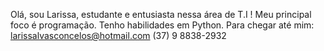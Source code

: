 Olá, sou Larissa, estudante e entusiasta nessa área de T.I !
Meu principal foco é programação.
Tenho habilidades em Python.
Para chegar até mim: larissalvasconcelos@hotmail.com
(37) 9 8838-2932
